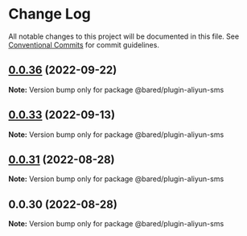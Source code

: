 # Change Log

All notable changes to this project will be documented in this file.
See [Conventional Commits](https://conventionalcommits.org) for commit guidelines.

## [0.0.36](https://github.com/baredigit/bared/compare/v0.0.33...v0.0.36) (2022-09-22)

**Note:** Version bump only for package @bared/plugin-aliyun-sms





## [0.0.33](https://github.com/baredigit/bared/compare/v0.0.31...v0.0.33) (2022-09-13)

**Note:** Version bump only for package @bared/plugin-aliyun-sms





## [0.0.31](https://github.com/baredigit/bared/compare/v0.0.0...v0.0.31) (2022-08-28)

**Note:** Version bump only for package @bared/plugin-aliyun-sms





## 0.0.30 (2022-08-28)

**Note:** Version bump only for package @bared/plugin-aliyun-sms
